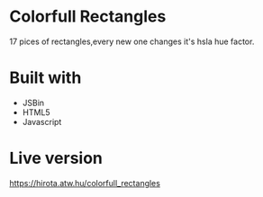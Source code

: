 # Colorfull Rectangles

17 pices of rectangles,every new one changes it's hsla hue factor.

# Built with

- JSBin
- HTML5
- Javascript

# Live version

https://hirota.atw.hu/colorfull_rectangles